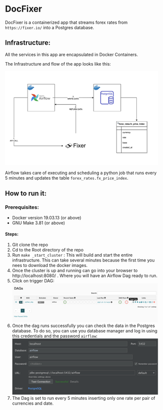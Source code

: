 # DocFixer

DocFixer is a containerized app that streams forex rates from `https://fixer.io/` into a Postgres database.

## Infrastructure:

All the services in this app are encapsulated in Docker Containers.

The Infrastructure and flow of the app looks like this:

![Alt text](docs/fixer_flow.png)

Airflow takes care of executing and scheduling a python job that runs every 5 minutes and updates the table `forex_rates.fx_price_index`.


## How to run it:
### Prerequisites:
- Docker version 19.03.13 (or above)
- GNU Make 3.81 (or above)

#### Steps:

1. Git clone the repo
2. Cd to the Root directory of the repo
3. Run `make _start_cluster` : This will build and start the entire infrastructure. This can take several minutes because the first time you nees to download the docker images.
4. Once the cluster is up and running can go into your browser to http://localhost:8080/ . Where you will have an Airflow Dag ready to run.
5. Click on trigger DAG:
![Alt text](docs/dag.png)
6. Once the dag runs successfully  you can check the data in the Postgres database. To do so, you can use you database manager and log in using this credentials and the password `airflow`:
![Alt text](docs/credentials.png)
7. The Dag is set to run every 5 minutes inserting only one rate per pair of currencies and date.